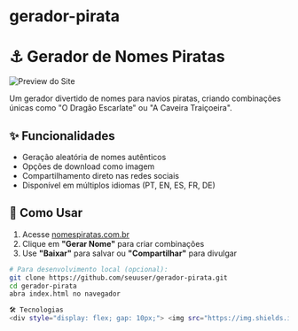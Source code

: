 # gerador-pirata
# ⚓ Gerador de Nomes Piratas

![Preview do Site](https://raw.githubusercontent.com/seuuser/gerador-pirata/main/preview.jpg) <!-- Adicione uma imagem depois -->

Um gerador divertido de nomes para navios piratas, criando combinações únicas como "O Dragão Escarlate" ou "A Caveira Traiçoeira".

## ✨ Funcionalidades

- Geração aleatória de nomes autênticos
- Opções de download como imagem
- Compartilhamento direto nas redes sociais
- Disponível em múltiplos idiomas (PT, EN, ES, FR, DE)

## 🚀 Como Usar

1. Acesse [nomespiratas.com.br](https://nomespiratas.com.br)
2. Clique em **"Gerar Nome"** para criar combinações
3. Use **"Baixar"** para salvar ou **"Compartilhar"** para divulgar

```bash
# Para desenvolvimento local (opcional):
git clone https://github.com/seuuser/gerador-pirata.git
cd gerador-pirata
abra index.html no navegador

🛠 Tecnologias
<div style="display: flex; gap: 10px;"> <img src="https://img.shields.io/badge/HTML5-E34F26?style=for-the-badge&logo=html5&logoColor=white"> <img src="https://img.shields.io/badge/CSS3-1572B6?style=for-the-badge&logo=css3&logoColor=white"> <img src="https://img.shields.io/badge/JavaScript-F7DF1E?style=for-the-badge&logo=javascript&logoColor=black"> <img src="https://img.shields.io/badge/GitHub%20Pages-222222?style=for-the-badge&logo=GitHub%20Pages&logoColor=white"> </div>
